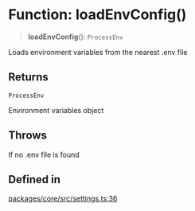 # Function: loadEnvConfig()

> **loadEnvConfig**(): `ProcessEnv`

Loads environment variables from the nearest .env file

## Returns

`ProcessEnv`

Environment variables object

## Throws

If no .env file is found

## Defined in

[packages/core/src/settings.ts:36](https://github.com/elizaos/eliza/blob/7fcf54e7fb2ba027d110afcc319c0b01b3f181dc/packages/core/src/settings.ts#L36)
